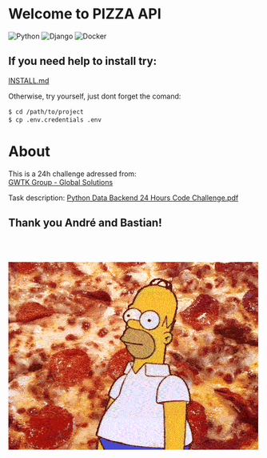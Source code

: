 # Welcome to PIZZA API

![Python](https://img.shields.io/badge/python-3670A0?style=for-the-badge&logo=python&logoColor=ffdd54)
![Django](https://img.shields.io/badge/django-%23092E20.svg?style=for-the-badge&logo=django&logoColor=white)
![Docker](https://img.shields.io/badge/docker-%230db7ed.svg?style=for-the-badge&logo=docker&logoColor=white)


## If you need help to **install** try:

[INSTALL.md](.docs/INSTALL.md)

Otherwise, try yourself, just dont forget the comand:
```shell
$ cd /path/to/project
$ cp .env.credentials .env
```

# About
This is a 24h challenge adressed from:
<br>
[GWTK Group - Global Solutions](https://www.linkedin.com/company/gwtk-engenharia-de-desenvolvimento/)

Task description:
[Python Data Backend 24 Hours Code Challenge.pdf](.docs/Python_Data_Backend_24_Hours_Code_Challenge.pdf)

## Thank you André and Bastian!
<br>
<br>


![](.docs/gifs-de-pizza-16.gif)

